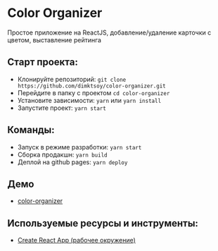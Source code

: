 #  Color Organizer

Простое приложение на ReactJS, добавление/удаление карточки с цветом, выставление рейтинга

## Старт проекта:
- Клонируйте репозиторий: `git clone https://github.com/dimktsoy/color-organizer.git`
- Перейдите в папку с проектом `cd color-organizer`
- Установите зависимости: `yarn` или `yarn install`
- Запустите проект: `yarn start`

## Команды:
- Запуск в режиме разработки: `yarn start`
- Сборка продакшн: `yarn build`
- Деплой на github pages: `yarn deploy`

## Демо
- [color-organizer](https://dimktsoy.github.io/color-organizer/)

## Используемые ресурсы и инструменты:
- [Create React App (рабочее окружение)](https://github.com/facebook/create-react-app)